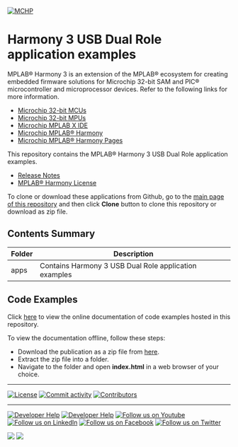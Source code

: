 ﻿
[![MCHP](https://www.microchip.com/ResourcePackages/Microchip/assets/dist/images/logo.png)](https://www.microchip.com)

# Harmony 3 USB Dual Role application examples

MPLAB® Harmony 3 is an extension of the MPLAB® ecosystem for creating embedded firmware solutions for Microchip 32-bit SAM and PIC® microcontroller and microprocessor devices. Refer to the following links for more information.

-   [Microchip 32-bit MCUs](https://www.microchip.com/design-centers/32-bit)
-   [Microchip 32-bit MPUs](https://www.microchip.com/design-centers/32-bit-mpus)
-   [Microchip MPLAB X IDE](https://www.microchip.com/mplab/mplab-x-ide)
-   [Microchip MPLAB® Harmony](https://www.microchip.com/mplab/mplab-harmony)
-   [Microchip MPLAB® Harmony Pages](https://microchip-mplab-harmony.github.io/)

This repository contains the MPLAB® Harmony 3 USB Dual Role application examples.

-   [Release Notes](release_notes.md)
-   [MPLAB® Harmony License](mplab_harmony_license.md)

To clone or download these applications from Github, go to the [main page of this repository](https://github.com/Microchip-MPLAB-Harmony/usb_apps_dual_role) and then click **Clone** button to clone this repository or download as zip file. 

## **Contents Summary**

|Folder|Description|
|------|-----------|
|apps|Contains Harmony 3 USB Dual Role application examples|

## **Code Examples**
Click [here](https://onlinedocs.microchip.com/v2/keyword-lookup?keyword=USB_APPS_DUAL_ROLE_H3_USB_DUAL_ROLE_APP_EXAMPLES&redirect=true) to view the online documentation of code examples hosted in this repository.

To view the documentation offline, follow these steps:
 - Download the publication as a zip file from [here](https://onlinedocs.microchip.com/download/GUID-B8ABAA36-6CD3-43CA-AACF-B6CCDA07A6CC?type=webhelp).
 - Extract the zip file into a folder.
 - Navigate to the folder and open **index.html** in a web browser of your choice.
 
____

[![License](https://img.shields.io/badge/license-Harmony%20license-orange.svg)](https://github.com/Microchip-MPLAB-Harmony/usb_apps_dual_role/blob/master/Microchip_SLA001.md)
[![Commit activity](https://img.shields.io/github/commit-activity/y/Microchip-MPLAB-Harmony/usb_apps_dual_role.svg)](https://github.com/Microchip-MPLAB-Harmony/usb_apps_dual_role/graphs/commit-activity)
[![Contributors](https://img.shields.io/github/contributors-anon/Microchip-MPLAB-Harmony/usb_apps_dual_role.svg)](https://github.com/Microchip-MPLAB-Harmony/usb_apps_dual_role/graphs/contributors)

____
[![Developer Help](https://img.shields.io/badge/Youtube-Developer%20Help-red.svg)](https://www.youtube.com/MicrochipDeveloperHelp)
[![Developer Help](https://img.shields.io/badge/XWiki-Developer%20Help-torquiose.svg)](https://developerhelp.microchip.com/xwiki/bin/view/software-tools/harmony/)
[![Follow us on Youtube](https://img.shields.io/badge/Youtube-Follow%20us%20on%20Youtube-red.svg)](https://www.youtube.com/user/MicrochipTechnology)
[![Follow us on LinkedIn](https://img.shields.io/badge/LinkedIn-Follow%20us%20on%20LinkedIn-blue.svg)](https://www.linkedin.com/company/microchip-technology)
[![Follow us on Facebook](https://img.shields.io/badge/Facebook-Follow%20us%20on%20Facebook-blue.svg)](https://www.facebook.com/microchiptechnology/)
[![Follow us on Twitter](https://img.shields.io/twitter/follow/MicrochipTech.svg?style=social)](https://twitter.com/MicrochipTech)

[![](https://img.shields.io/github/stars/Microchip-MPLAB-Harmony/usb_apps_dual_role.svg?style=social)]()
[![](https://img.shields.io/github/watchers/Microchip-MPLAB-Harmony/usb_apps_dual_role.svg?style=social)]()

